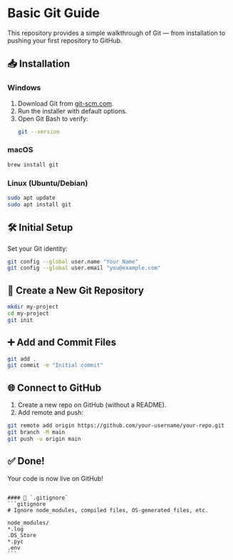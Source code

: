 
# Basic Git Guide

This repository provides a simple walkthrough of Git — from installation to pushing your first repository to GitHub.

## 📥 Installation

### Windows
1. Download Git from [git-scm.com](https://git-scm.com/download/win).
2. Run the installer with default options.
3. Open Git Bash to verify:
   ```bash
   git --version
   ```

### macOS

```bash
brew install git
```

### Linux (Ubuntu/Debian)

```bash
sudo apt update
sudo apt install git
```

## 🛠️ Initial Setup

Set your Git identity:

```bash
git config --global user.name "Your Name"
git config --global user.email "you@example.com"
```

## 📁 Create a New Git Repository

```bash
mkdir my-project
cd my-project
git init
```

## ➕ Add and Commit Files

```bash
git add .
git commit -m "Initial commit"
```

## 🌐 Connect to GitHub

1. Create a new repo on GitHub (without a README).
2. Add remote and push:

```bash
git remote add origin https://github.com/your-username/your-repo.git
git branch -M main
git push -u origin main
```

## ✅ Done!

Your code is now live on GitHub!

````

#### 📄 `.gitignore`
```gitignore
# Ignore node_modules, compiled files, OS-generated files, etc.

node_modules/
*.log
.DS_Store
*.pyc
.env
```
